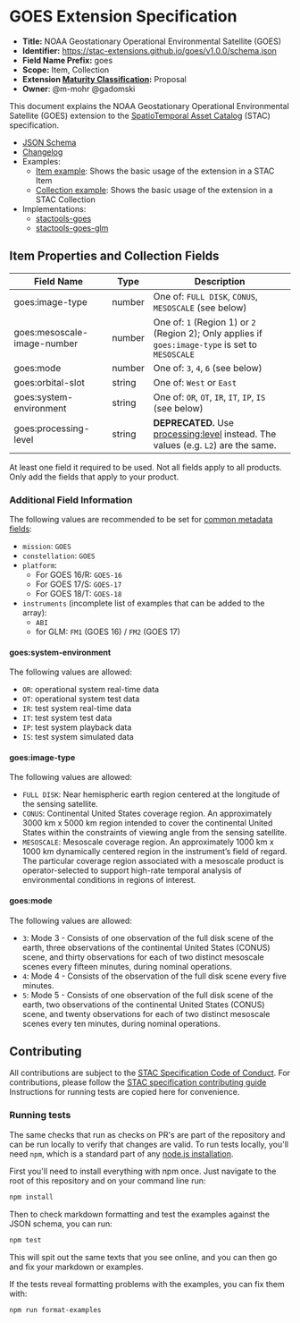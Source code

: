 # GOES Extension Specification

- **Title:** NOAA Geostationary Operational Environmental Satellite (GOES)
- **Identifier:** <https://stac-extensions.github.io/goes/v1.0.0/schema.json>
- **Field Name Prefix:** goes
- **Scope:** Item, Collection
- **Extension [Maturity Classification](https://github.com/radiantearth/stac-spec/tree/master/extensions/README.md#extension-maturity):** Proposal
- **Owner**: @m-mohr @gadomski

This document explains the NOAA Geostationary Operational Environmental Satellite (GOES) extension
to the [SpatioTemporal Asset Catalog](https://github.com/radiantearth/stac-spec) (STAC) specification.

- [JSON Schema](json-schema/schema.json)
- [Changelog](CHANGELOG.md)
- Examples:
  - [Item example](examples/item.json): Shows the basic usage of the extension in a STAC Item
  - [Collection example](examples/collection.json): Shows the basic usage of the extension in a STAC Collection
- Implementations:
  - [stactools-goes](https://github.com/stactools-packages/goes)
  - [stactools-goes-glm](https://github.com/stactools-packages/goes-glm)

## Item Properties and Collection Fields

| Field Name                  | Type   | Description |
| --------------------------- | ------ | ----------- |
| goes:image-type             | number | One of: `FULL DISK`, `CONUS`, `MESOSCALE` (see below) |
| goes:mesoscale-image-number | number | One of: `1` (Region 1) or `2` (Region 2); Only applies if `goes:image-type` is set to `MESOSCALE` |
| goes:mode                   | number | One of: `3`, `4`, `6` (see below) |
| goes:orbital-slot           | string | One of: `West` or `East` |
| goes:system-environment     | string | One of: `OR`, `OT`, `IR`, `IT`, `IP`, `IS` (see below) |
| goes:processing-level       | string | **DEPRECATED.** Use [processing:level](https://github.com/stac-extensions/processing#suggested-processing-levels) instead. The values (e.g. `L2`) are the same. |

At least one field it required to be used. 
Not all fields apply to all products. Only add the fields that apply to your product.

### Additional Field Information

The following values are recommended to be set for [common metadata fields](https://github.com/radiantearth/stac-spec/blob/master/item-spec/common-metadata.md#instrument):

- `mission`: `GOES`
- `constellation`: `GOES`
- `platform`:
  - For GOES 16/R: `GOES-16`
  - For GOES 17/S: `GOES-17`
  - For GOES 18/T: `GOES-18`
- `instruments` (incomplete list of examples that can be added to the array):
  - `ABI`
  - for GLM: `FM1` (GOES 16) / `FM2` (GOES 17)

#### goes:system-environment

The following values are allowed:

- `OR`: operational system real-time data
- `OT`: operational system test data
- `IR`: test system real-time data
- `IT`: test system test data
- `IP`: test system playback data
- `IS`: test system simulated data

#### goes:image-type

The following values are allowed:

- `FULL DISK`: Near hemispheric earth region centered at the longitude of the sensing satellite.
- `CONUS`: Continental United States coverage region.
  An approximately 3000 km x 5000 km region intended to cover the continental United States
  within the constraints of viewing angle from the sensing satellite.
- `MESOSCALE`: Mesoscale coverage region.
  An approximately 1000 km x 1000 km dynamically centered region in the instrument’s field of regard.
  The particular coverage region associated with a mesoscale product is operator-selected to support
  high-rate temporal analysis of environmental conditions in regions of interest.

#### goes:mode

The following values are allowed:

- `3`: Mode 3 - Consists of one observation of the full disk scene of the earth, three observations
  of the continental United States (CONUS) scene, and thirty observations for each of two distinct
  mesoscale scenes every fifteen minutes, during nominal operations.
- `4`: Mode 4 - Consists of the observation of the full disk scene every five minutes.
- `5`: Mode 5 - Consists of one observation of the full disk scene of the earth, two observations
  of the continental United States (CONUS) scene, and twenty observations for each of two distinct
  mesoscale scenes every ten minutes, during nominal operations.

## Contributing

All contributions are subject to the
[STAC Specification Code of Conduct](https://github.com/radiantearth/stac-spec/blob/master/CODE_OF_CONDUCT.md).
For contributions, please follow the
[STAC specification contributing guide](https://github.com/radiantearth/stac-spec/blob/master/CONTRIBUTING.md) Instructions
for running tests are copied here for convenience.

### Running tests

The same checks that run as checks on PR's are part of the repository and can be run locally to verify that changes are valid. 
To run tests locally, you'll need `npm`, which is a standard part of any [node.js installation](https://nodejs.org/en/download/).

First you'll need to install everything with npm once. Just navigate to the root of this repository and on 
your command line run:
```bash
npm install
```

Then to check markdown formatting and test the examples against the JSON schema, you can run:
```bash
npm test
```

This will spit out the same texts that you see online, and you can then go and fix your markdown or examples.

If the tests reveal formatting problems with the examples, you can fix them with:
```bash
npm run format-examples
```
